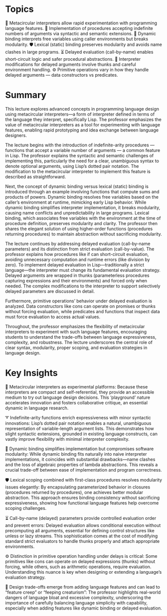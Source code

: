 # Topics
🧠 Metacircular interpreters allow rapid experimentation with programming language features.
🔢 Implementation of procedures accepting indefinite numbers of arguments via syntactic and semantic extensions.
🔄 Dynamic binding interprets free variables using caller environments but breaks modularity.
🛡 Lexical (static) binding preserves modularity and avoids name clashes in large programs.
⏳ Delayed evaluation (call-by-name) enables short-circuit logic and safer procedural abstractions.
🧩 Interpreter modifications for delayed arguments involve thunks and careful environment handling.
⚙ Primitive operations vary in how they handle delayed arguments — data constructors vs predicates.

# Summary
This lecture explores advanced concepts in programming language design using metacircular interpreters—a form of interpreter defined in terms of the language they interpret, specifically Lisp. The professor emphasizes the value of metacircular interpreters as a tool for experimenting with language features, enabling rapid prototyping and idea exchange between language designers.

The lecture begins with the introduction of indefinite-arity procedures — functions that accept a variable number of arguments — a common feature in Lisp. The professor explains the syntactic and semantic challenges of implementing this, particularly the need for a clear, unambiguous syntax to denote optional arguments, using Lisp’s dotted pair notation. The modification to the metacircular interpreter to implement this feature is described as straightforward.

Next, the concept of dynamic binding versus lexical (static) binding is introduced through an example involving functions that compute sums and products of powers. Dynamic binding resolves free variables based on the caller’s environment at runtime, mimicking early Lisp behavior. While dynamic binding simplifies interpreter implementation, it breaks modularity, causing name conflicts and unpredictability in large programs. Lexical binding, which associates free variables with the environment at the time of procedure definition, preserves modularity and clarity. The professor then shares the elegant solution of using higher-order functions (procedures returning procedures) to maintain abstraction without sacrificing modularity.

The lecture continues by addressing delayed evaluation (call-by-name parameters) and its distinction from strict evaluation (call-by-value). The professor explains how procedures like if can short-circuit evaluation, avoiding unnecessary computation and runtime errors (like division by zero). To implement delayed evaluation in Lisp—traditionally a strict language—the interpreter must change its fundamental evaluation strategy. Delayed arguments are wrapped in thunks (parameterless procedures capturing expressions and their environments) and forced only when needed. The complex modifications to the interpreter to support selectively delayed parameters are discussed in detail.

Furthermore, primitive operations’ behavior under delayed evaluation is analyzed. Data constructors like cons can operate on promises or thunks without forcing evaluation, while predicates and functions that inspect data must force evaluation to access actual values.

Throughout, the professor emphasizes the flexibility of metacircular interpreters to experiment with such language features, encouraging students to understand the trade-offs between language expressiveness, complexity, and robustness. The lecture underscores the central role of clear syntax, modularity, proper scoping, and evaluation strategies in language design.

# Key Insights
🧩 Metacircular interpreters as experimental platforms: Because these interpreters are compact and self-referential, they provide an accessible medium to try out language design decisions. This ‘playground’ nature accelerates innovation and fosters collaborative critique, an essential dynamic in language research.

➰ Indefinite-arity functions enrich expressiveness with minor syntactic innovations: Lisp’s dotted pair notation enables a natural, unambiguous representation of variable-length argument lists. This demonstrates how slight syntactic extensions, grounded in existing language constructs, can vastly improve flexibility with minimal interpreter complexity.

🔄 Dynamic binding simplifies implementation but compromises software modularity: While dynamic binding fits naturally into naive interpreter implementations, it coincides with substantial drawbacks—name clashes and the loss of algebraic properties of lambda abstractions. This reveals a crucial trade-off between ease of implementation and program correctness.

🛡 Lexical scoping combined with first-class procedures resolves modularity issues elegantly: By encapsulating parameterized behavior in closures (procedures returned by procedures), one achieves better modular abstraction. This approach ensures binding consistency without sacrificing expressiveness, showing how functional language features help overcome scoping challenges.

⏳ Call-by-name (delayed) parameters provide controlled evaluation order and prevent errors: Delayed evaluation allows conditional execution without precomputing all arguments, essential for defining control structures like unless or lazy streams. This sophistication comes at the cost of modifying standard strict evaluators to handle thunks properly and attach appropriate environments.

⚙ Distinction in primitive operation handling under delays is critical: Some primitives like cons can operate on delayed expressions (thunks) without forcing, while others, such as arithmetic operations, require evaluation. Understanding this nuance is key when designing or extending a language’s evaluation strategy.

🔧 Design trade-offs emerge from adding language features and can lead to “feature creep” or “feeping creaturism”: The professor highlights real-world dangers of language bloat and excessive complexity, underscoring the importance of carefully balancing language simplicity with capability, especially when adding features like dynamic binding or delayed evaluation.
